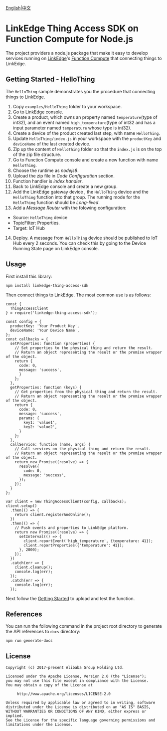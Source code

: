 [English](README.md)|[中文](README-zh.md)

# LinkEdge Thing Access SDK on Function Compute for Node.js
The project providers a node.js package that make it easy to develop services running on [LinkEdge](https://iot.aliyun.com/products/linkedge?spm=a2c56.193971.1020487.5.666025c8LPHl1r)'s [Function Compute](https://www.alibabacloud.com/zh/product/function-compute?spm=a2796.194751.1097650.dznavproductsa13.721c1d2eTyJQsv) that connecting things to LinkEdge.

## Getting Started - HelloThing
The `HelloThing` sample demonstrates you the procedure that connecting things to LinkEdge.
1. Copy `examples/HelloThing` folder to your workspace.
2. Go to LinkEdge console.
3. Create a product, which owns an property named `temperature`(type of int32), and an event named `high_temperature`(type of int32 and has a input parameter named `temperature` whose type is int32).
4. Create a device of the product created last step, with name `HelloThing`.
5. Update `HelloThing/index.js` in your workspace with the `productKey` and `deviceName` of the last created device.
6. Zip up the content of `HelloThing` folder so that the `index.js` is on the top of the zip file structure.
7. Go to Function Compute console and create a new function with name `HelloThing`.
8. Choose the runtime as *nodejs8*.
9. Upload the zip file in *Code Configuration* section.
10. Function handler is *index.handler*.
11. Back to LinkEdge console and create a new group.
12. Add the LinkEdge gateway device , the `HelloThing` device and the `HelloThing` function into that group. The running mode for the `HelloThing` function should be *Long-lived*.
13. Add a *Message Router* with the folowing configuration:
  * Source: `HelloThing` device
  * TopicFilter: Properties.
  * Target: IoT Hub
14. Deploy. A message from `HelloThing` device should be published to IoT Hub every 2 seconds. You can check this by going to the Device Running State page on LinkEdge console.

## Usage
First install this library:
```
npm install linkedge-thing-access-sdk
```

Then connect things to LinkEdge. The most common use is as follows:
```
const {
  ThingAccessClient
} = require('linkedge-thing-access-sdk');

const config = {
  productKey: 'Your Product Key',
  deviceName: 'Your Device Name',
};
const callbacks = {
  setProperties: function (properties) {
    // Set properties to the physical thing and return the result.
    // Return an object representing the result or the promise wrapper of the object.
    return {
      code: 0,
      message: 'success',
      }
    };
  },
  getProperties: function (keys) {
    // Get properties from the physical thing and return the result.
    // Return an object representing the result or the promise wrapper of the object.
    return {
      code: 0,
      message: 'success',
      params: {
        key1: 'value1',
        key2: 'value2',
      }
    };
  },
  callService: function (name, args) {
    // Call services on the physical thing and return the result.
    // Return an object representing the result or the promise wrapper of the object.
    return new Promise((resolve) => {
      resolve({
        code: 0,
        message: 'success',
      });
    });
  }
};

var client = new ThingAccessClient(config, callbacks);
client.setup()
  .then(() => {
    return client.registerAndOnline();
  })
  .then(() => {
    // Push events and properties to LinkEdge platform.
    return new Promise((resolve) => {
      setInterval(() => {
        client.reportEvent('high_temperature', {temperature: 41});
        client.reportProperties({'temperature': 41});
      }, 2000);
    });
  })
  .catch(err => {
    client.cleanup();
    console.log(err);
  });
  .catch(err => {
    console.log(err);
  });
```

Next follow the [Getting Started](#getting-started-hellothing) to upload and test the function.

## References
You can run the following command in the project root directory to generate the API references to `docs` directory:
```
npm run generate-docs
```

## License
```
Copyright (c) 2017-present Alibaba Group Holding Ltd.

Licensed under the Apache License, Version 2.0 (the "License");
you may not use this file except in compliance with the License.
You may obtain a copy of the License at

     http://www.apache.org/licenses/LICENSE-2.0

Unless required by applicable law or agreed to in writing, software
distributed under the License is distributed on an "AS IS" BASIS,
WITHOUT WARRANTIES OR CONDITIONS OF ANY KIND, either express or implied.
See the License for the specific language governing permissions and
limitations under the License.
```
